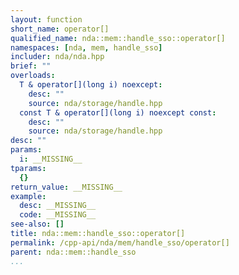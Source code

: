 ```yaml
---
layout: function
short_name: operator[]
qualified_name: nda::mem::handle_sso::operator[]
namespaces: [nda, mem, handle_sso]
includer: nda/nda.hpp
brief: ""
overloads:
  T & operator[](long i) noexcept:
    desc: ""
    source: nda/storage/handle.hpp
  const T & operator[](long i) noexcept const:
    desc: ""
    source: nda/storage/handle.hpp
desc: ""
params:
  i: __MISSING__
tparams:
  {}
return_value: __MISSING__
example:
  desc: __MISSING__
  code: __MISSING__
see-also: []
title: nda::mem::handle_sso::operator[]
permalink: /cpp-api/nda/mem/handle_sso/operator[]
parent: nda::mem::handle_sso
...
```



